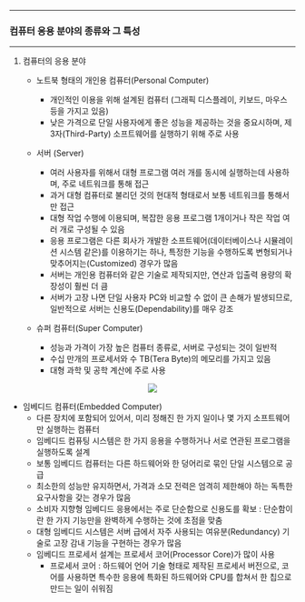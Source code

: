 -----
### 컴퓨터 응용 분야의 종류와 그 특성
-----
1. 컴퓨터의 응용 분야
   - 노트북 형태의 개인용 컴퓨터(Personal Computer)
     + 개인적인 이용을 위해 설계된 컴퓨터 (그래픽 디스플레이, 키보드, 마우스 등을 가지고 있음)
     + 낮은 가격으로 단일 사용자에게 좋은 성능을 제공하는 것을 중요시하며, 제3자(Third-Party) 소프트웨어를 실행하기 위해 주로 사용

   - 서버 (Server)
     + 여러 사용자를 위해서 대형 프로그램 여러 개를 동시에 실행하는데 사용하며, 주로 네트워크를 통해 접근
     + 과거 대형 컴퓨터로 불리던 것의 현대적 형태로서 보통 네트워크를 통해서만 접근
     + 대형 작업 수행에 이용되며, 복잡한 응용 프로그램 1개이거나 작은 작업 여러 개로 구성될 수 있음
     + 응용 프로그램은 다른 회사가 개발한 소프트웨어(데이터베이스나 시뮬레이션 시스템 같은)를 이용하기는 하나, 특정한 기능을 수행하도록 변형되거나 맞추어지는(Customized) 경우가 많음
     + 서버는 개인용 컴퓨터와 같은 기술로 제작되지만, 연산과 입출력 용량의 확장성이 훨씬 더 큼
     + 서버가 고장 나면 단일 사용자 PC와 비교할 수 없이 큰 손해가 발생되므로, 일반적으로 서버는 신용도(Dependability)를 매우 강조

   - 슈퍼 컴퓨터(Super Computer)
     + 성능과 가격이 가장 높은 컴퓨터 종류로, 서버로 구성되는 것이 일반적
     + 수십 만개의 프로세서와 수 TB(Tera Byte)의 메모리를 가지고 있음
     + 대형 과학 및 공학 계산에 주로 사용
<div align="center">
<img src="https://github.com/user-attachments/assets/f6489f4b-c99d-4774-96db-bbc5d0c0daef">
</div>

   - 임베디드 컴퓨터(Embedded Computer)
     + 다른 장치에 포함되어 있어서, 미리 정해진 한 가지 일이나 몇 가지 소프트웨어만 실행하는 컴퓨터
     + 임베디드 컴퓨팅 시스템은 한 가지 응용을 수행하거나 서로 연관된 프로그램을 실행하도록 설계
     + 보통 임베디드 컴퓨터는 다른 하드웨어와 한 덩어리로 묶인 단일 시스템으로 공급
     + 최소한의 성능만 유지하면서, 가격과 소모 전력은 엄격히 제한해야 하는 독특한 요구사항을 갖는 경우가 많음
     + 소비자 지향형 임베디드 응용에서는 주로 단순함으로 신용도를 확보 : 단순함이란 한 가지 기능만을 완벽하게 수행하는 것에 초점을 맞춤
     + 대형 임베디드 시스템은 서버 급에서 자주 사용되는 여유분(Redundancy) 기술로 고장 감내 기능을 구현하는 경우가 많음
     + 임베디드 프로세서 설계는 프로세서 코어(Processor Core)가 많이 사용
       * 프로세서 코어 : 하드웨어 언어 기술 형태로 제작된 프로세서 버전으로, 코어를 사용하면 특수한 응용에 특화된 하드웨어와 CPU를 합쳐서 한 칩으로 만드는 일이 쉬워짐
